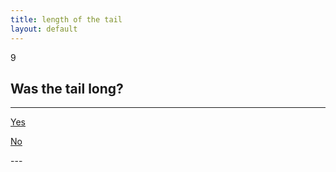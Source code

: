 ```yaml
---
title: length of the tail
layout: default
---
```


<span class="badge badge-info">9</span> 
## Was the tail long?
---
<p><a href="/birds/warblers.html" class="btn btn-primary btn-large btn-success">Yes</a></p>   
<p><a href="question-11.html" class="btn btn-primary btn-large btn-warning">No</a></p>
---